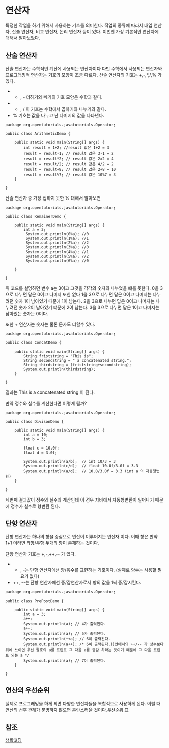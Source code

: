 # 연산자

특정한 작업을 하기 위해서 사용하는 기호를 의미한다. 작업의 종류에 따라서 대입 연산자, 산술 연산자, 비교 연산자, 논리 연산자 등이 있다. 이번엔 가장 기본적인 연산자에 대해서 알아보았다.

## 산술 연산자

산술 연산자는 수학적인 계산에 사용되는 연산자이다 다만 수학에서 사용되는 연산자와 프로그래밍적 연산자는 기호의 모양이 조금 다르다. 산술 연산자의 기호는 +,-,*,/,% 가 있다.

- + , - 더하기와 빼기의 기호 모양은 수학과 같다.
- * , / 이 기호는 수학에서 곱하기와 나누기와 같다.
- % 기호는 값을 나누고 난 나머지의 값을 나타낸다.
```
package org.opentutorials.javatutorials.Operator;

public class ArithmeticDemo {

	public static void main(String[] args) {
		int result = 1+2; //result 값은 1+2 = 3 
		result = result-1; // result 값은 3-1 = 2
		result = result*2; // result 값은 2x2 = 4
		result = result/2; // result 값은 4/2 = 2 
		result = result+8; // result 값은 2+8 = 10
		result = result%7; // result 값은 10%7 = 3
	}

}
```

산술 연산자 중 가장 접하지 못한 % 대해서 알아보면
```
package org.opentutorials.javatutorials.Operator;

public class RemainerDemo {

	public static void main(String[] args) {
		int a = 3;
	     System.out.println(0%a); //0
	     System.out.println(1%a); //1
	     System.out.println(2%a); //2
	     System.out.println(3%a); //0
	     System.out.println(4%a); //1
	     System.out.println(5%a); //2
	     System.out.println(6%a); //0
	
	}

}
```

위 코드를 설명하면 변수 a는 3이고 그것을 각각의 숫자와 나누었을 떄를 뜻한다.
0을 3으로 나누면 답은 0이고 나머지 또한 없다
1을 3으로 나누면 답은 0이고 나머지는 나누려던 숫자 1이 남아있기 때문에 1이 남는다.
2을 3으로 나누면 답은 0이고 나머지는 나누려던 숫자 2이 남아있기 떄문에 2이 남는다.
3을 3으로 나누면 답은 1이고 나머지는 남아있는 숫자는 0이다. 

또한 + 연산자는 숫자는 물론 문자도 더할수 있다.
```
package org.opentutorials.javatutorials.Operator;

public class ConcatDemo {

	public static void main(String[] args) {
		String friststring = "This is";
		String secondstring = " a concatenated string.";
		String thirdstring = (friststring+secondstring);
		System.out.println(thirdstring);
	}

}
```

결과는 This is a concatenated string 이 된다.



만약 정수와 실수를 계산한다면 어떻게 될까?
```
package org.opentutorials.javatutorials.Operator;

public class DivisonDemo {

	public static void main(String[] args) {
		int a = 10;
		int b = 3;
		
		float c = 10.0f;
		float d = 3.0f;
		
		System.out.println(a/b);  // int 10/3 = 3
		System.out.println(c/d);  // float 10.0f/3.0f = 3.3
		System.out.println(a/d);  // 10.0/3.0f = 3.3 (int a 의 자동형변환) 
	}

}
```

세번째 결과값이 정수와 실수의 계산인데 이 경우 자바에서 자동형변환이 일어나기 때문에 정수가 실수로 형변환 된다.

## 단항 연산자

단항 연산자는 하나의 항을 중심으로 연산이 이루어지는 연산자 이다. 이때 항은 만약 1+1 이라면 좌항/우항 두개의 항이 존재하는 것이다.

단항 연산자 기호는 +,-,++,-- 가 있다.

- + , -는 단항 연산자에선 양/음수를 표현하는 기호이다. (실제로 양수는 사용할 필요가 없다)
- ++, --는 단항 연산자에선 증/감연산자로서 항의 값을 1씩 증/감시킨다.
```
package org.opentutorials.javatutorials.Operator;

public class PrePostDemo {

	public static void main(String[] args) {
		int a = 3;
		a++;
		System.out.println(a); // 4가 출력된다.
		a++;
		System.out.println(a); // 5가 출력된다.
		System.out.println(++a); // 6이 출력된다.
		System.out.println(a++); /* 6이 출력된다.()안에서의 ++/-- 가 상수보다 뒤에 쓰이면 우선 괄호의 a를 프린트 그 다음 a를 증감 하라는 뜻이기 떄문에 그 다음 프린트 되는 a */
		System.out.println(a); // 7이 출력된다.
	}

}
```

## 연산의 우선순위

실제로 프로그래밍을 하게 되면 다양한 연산자들을 복합적으로 사용하게 된다. 이럴 때 연산의 선후 관계가 분명하지 않으면 혼란스러울 것이다.[우선순위 표](https://opentutorials.org/course/1223/5331)


## 참조
[생활코딩](https://opentutorials.org/course/1223/5331) 




